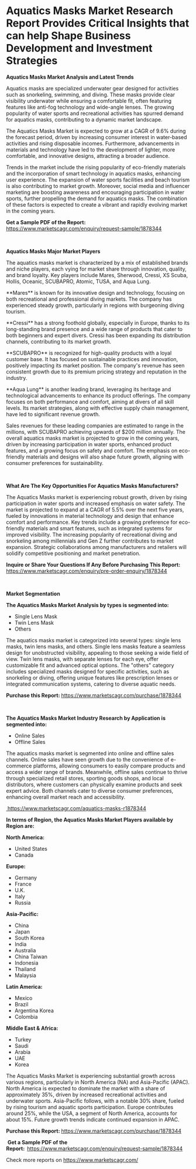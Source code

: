<p><h1>Aquatics Masks Market Research Report Provides Critical Insights that can help Shape Business Development and Investment Strategies</h1></p><p><strong>Aquatics Masks Market Analysis and Latest Trends</strong></p>
<p><p>Aquatics masks are specialized underwater gear designed for activities such as snorkeling, swimming, and diving. These masks provide clear visibility underwater while ensuring a comfortable fit, often featuring features like anti-fog technology and wide-angle lenses. The growing popularity of water sports and recreational activities has spurred demand for aquatics masks, contributing to a dynamic market landscape.</p><p>The Aquatics Masks Market is expected to grow at a CAGR of 9.6% during the forecast period, driven by increasing consumer interest in water-based activities and rising disposable incomes. Furthermore, advancements in materials and technology have led to the development of lighter, more comfortable, and innovative designs, attracting a broader audience.</p><p>Trends in the market include the rising popularity of eco-friendly materials and the incorporation of smart technology in aquatics masks, enhancing user experience. The expansion of water sports facilities and beach tourism is also contributing to market growth. Moreover, social media and influencer marketing are boosting awareness and encouraging participation in water sports, further propelling the demand for aquatics masks. The combination of these factors is expected to create a vibrant and rapidly evolving market in the coming years.</p></p>
<p><strong>Get a Sample PDF of the Report:&nbsp;</strong> <a href="https://www.marketscagr.com/enquiry/request-sample/1878344?utm_campaign=3266&utm_medium=2&utm_source=Github&utm_content=ia&utm_term=05042025&utm_id=aquatics-masks">https://www.marketscagr.com/enquiry/request-sample/1878344</a></p>
<p>&nbsp;</p>
<p><strong>Aquatics Masks Major Market Players</strong></p>
<p><p>The aquatics masks market is characterized by a mix of established brands and niche players, each vying for market share through innovation, quality, and brand loyalty. Key players include Mares, Sherwood, Cressi, XS Scuba, Hollis, Oceanic, SCUBAPRO, Atomic, TUSA, and Aqua Lung.</p><p>**Mares** is known for its innovative design and technology, focusing on both recreational and professional diving markets. The company has experienced steady growth, particularly in regions with burgeoning diving tourism. </p><p>**Cressi** has a strong foothold globally, especially in Europe, thanks to its long-standing brand presence and a wide range of products that cater to both beginners and expert divers. Cressi has been expanding its distribution channels, contributing to its market growth.</p><p>**SCUBAPRO** is recognized for high-quality products with a loyal customer base. It has focused on sustainable practices and innovation, positively impacting its market position. The company's revenue has seen consistent growth due to its premium pricing strategy and reputation in the industry.</p><p>**Aqua Lung** is another leading brand, leveraging its heritage and technological advancements to enhance its product offerings. The company focuses on both performance and comfort, aiming at divers of all skill levels. Its market strategies, along with effective supply chain management, have led to significant revenue growth.</p><p>Sales revenues for these leading companies are estimated to range in the millions, with SCUBAPRO achieving upwards of $200 million annually. The overall aquatics masks market is projected to grow in the coming years, driven by increasing participation in water sports, enhanced product features, and a growing focus on safety and comfort. The emphasis on eco-friendly materials and designs will also shape future growth, aligning with consumer preferences for sustainability.</p></p>
<p>&nbsp;</p>
<p><strong>What Are The Key Opportunities For Aquatics Masks Manufacturers?</strong></p>
<p><p>The Aquatics Masks market is experiencing robust growth, driven by rising participation in water sports and increased emphasis on water safety. The market is projected to expand at a CAGR of 5.5% over the next five years, fueled by innovations in material technology and design that enhance comfort and performance. Key trends include a growing preference for eco-friendly materials and smart features, such as integrated systems for improved visibility. The increasing popularity of recreational diving and snorkeling among millennials and Gen Z further contributes to market expansion. Strategic collaborations among manufacturers and retailers will solidify competitive positioning and market penetration.</p></p>
<p><strong>Inquire or Share Your Questions If Any Before Purchasing This Report:</strong> <a href="https://www.marketscagr.com/enquiry/pre-order-enquiry/1878344?utm_campaign=3266&utm_medium=2&utm_source=Github&utm_content=ia&utm_term=05042025&utm_id=aquatics-masks">https://www.marketscagr.com/enquiry/pre-order-enquiry/1878344</a></p>
<p>&nbsp;</p>
<p><strong>Market Segmentation</strong></p>
<p><strong>The Aquatics Masks Market Analysis by types is segmented into:</strong></p>
<p><ul><li>Single Lens Mask</li><li>Twin Lens Mask</li><li>Others</li></ul></p>
<p><p>The aquatics masks market is categorized into several types: single lens masks, twin lens masks, and others. Single lens masks feature a seamless design for unobstructed visibility, appealing to those seeking a wide field of view. Twin lens masks, with separate lenses for each eye, offer customizable fit and advanced optical options. The "others" category includes specialized masks designed for specific activities, such as snorkeling or diving, offering unique features like prescription lenses or integrated communication systems, catering to diverse aquatic needs.</p></p>
<p><strong>Purchase this Report:&nbsp;</strong><a href="https://www.marketscagr.com/purchase/1878344?utm_campaign=3266&utm_medium=2&utm_source=Github&utm_content=ia&utm_term=05042025&utm_id=aquatics-masks">https://www.marketscagr.com/purchase/1878344</a></p>
<p>&nbsp;</p>
<p><strong>The Aquatics Masks Market Industry Research by Application is segmented into:</strong></p>
<p><ul><li>Online Sales</li><li>Offline Sales</li></ul></p>
<p><p>The aquatics masks market is segmented into online and offline sales channels. Online sales have seen growth due to the convenience of e-commerce platforms, allowing consumers to easily compare products and access a wider range of brands. Meanwhile, offline sales continue to thrive through specialized retail stores, sporting goods shops, and local distributors, where customers can physically examine products and seek expert advice. Both channels cater to diverse consumer preferences, enhancing overall market reach and accessibility.</p></p>
<p><a href="https://www.marketscagr.com/aquatics-masks-r1878344?utm_campaign=3266&utm_medium=2&utm_source=Github&utm_content=ia&utm_term=05042025&utm_id=aquatics-masks">&nbsp;https://www.marketscagr.com/aquatics-masks-r1878344</a></p>
<p><strong>In terms of Region, the Aquatics Masks Market Players available by Region are:</strong></p>
<p>
    <p> <strong> North America: </strong>
        <ul>
            <li>United States</li>
            <li>Canada</li>
        </ul>
        </p> 
    <p> <strong> Europe: </strong>
        <ul>
            <li>Germany</li>
            <li>France</li>
            <li>U.K.</li>
            <li>Italy</li>
            <li>Russia</li>
        </ul>
        </p> 
    <p> <strong> Asia-Pacific: </strong>
        <ul>
            <li>China</li>
            <li>Japan</li>
            <li>South Korea</li>
            <li>India</li>
            <li>Australia</li>
            <li>China Taiwan</li>
            <li>Indonesia</li>
            <li>Thailand</li>
            <li>Malaysia</li>
        </ul>
        </p> 
    <p> <strong> Latin America: </strong>
        <ul>
            <li>Mexico</li>
            <li>Brazil</li>
            <li>Argentina Korea</li>
            <li>Colombia</li>
        </ul>
        </p> 
    <p> <strong> Middle East & Africa: </strong>
        <ul>
            <li>Turkey</li>
            <li>Saudi</li>
            <li>Arabia</li>
            <li>UAE</li>
            <li>Korea</li>
        </ul>
    </p>
    </p>
<p><p>The Aquatics Masks Market is experiencing substantial growth across various regions, particularly in North America (NA) and Asia-Pacific (APAC). North America is expected to dominate the market with a share of approximately 35%, driven by increased recreational activities and underwater sports. Asia-Pacific follows, with a notable 30% share, fueled by rising tourism and aquatic sports participation. Europe contributes around 25%, while the USA, a segment of North America, accounts for about 15%. Future growth trends indicate continued expansion in APAC.</p></p>
<p><strong>Purchase this Report: </strong><a href="https://www.marketscagr.com/purchase/1878344?utm_campaign=3266&utm_medium=2&utm_source=Github&utm_content=ia&utm_term=05042025&utm_id=aquatics-masks">https://www.marketscagr.com/purchase/1878344</a></p>
<p>&nbsp;<strong>Get a Sample PDF of the Report:&nbsp;&nbsp;</strong><a href="https://www.marketscagr.com/enquiry/request-sample/1878344?utm_campaign=3266&utm_medium=2&utm_source=Github&utm_content=ia&utm_term=05042025&utm_id=aquatics-masks">https://www.marketscagr.com/enquiry/request-sample/1878344</a></p>
<p><strong></strong></p>
<p>Check more reports on <a href="https://www.marketscagr.com/?utm_campaign=3266&utm_medium=2&utm_source=Github&utm_content=ia&utm_term=05042025&utm_id=aquatics-masks">https://www.marketscagr.com/</a></p>
